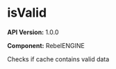 # isValid

**API Version:** 1.0.0

**Component:** RebelENGINE

Checks if cache contains valid data


